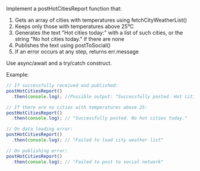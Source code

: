 Implement a postHotCitiesReport function that:

1. Gets an array of cities with temperatures using fetchCityWeatherList()
2. Keeps only those with temperatures above 25°C
3. Generates the text "Hot cities today:" with a list of such cities, or the string "No hot cities today." if there are none
4. Publishes the text using postToSocial()
5. If an error occurs at any step, returns err.message

Use async/await and a try/catch construct.

Example:

```js
// If successfully received and published:
postHotCitiesReport()
  .then(console.log); //Possible output: "Successfully posted. Hot cities today: Madrid, Cairo, Bangkok"

// If there are no cities with temperatures above 25:
postHotCitiesReport()
  .then(console.log); // "Successfully posted. No hot cities today."

// On data loading error:
postHotCitiesReport()
  .then(console.log); // "Failed to load city weather list"

// On publishing error:
postHotCitiesReport()
  .then(console.log); // "Failed to post to social network"
```